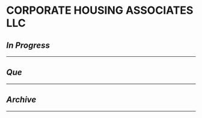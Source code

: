 # CORPORATE HOUSING ASSOCIATES LLC

## *In Progress*

--------------------

## *Que*

-----------------------------------
## *Archive*

-----------------------------------

